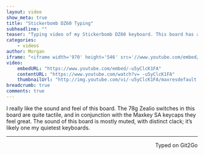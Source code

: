 ```yaml
---
layout: video
show_meta: true
title: "Stickerbomb DZ60 Typing"
subheadline: ""
teaser: "Typing video of my Stickerbomb DZ60 keyboard. This board has a mostly muted sound, with a distinct clack."
categories:
    - videos
author: Morgan
iframe: "<iframe width='970' height='546' src='//www.youtube.com/embed/-u5yClcK1FA' frameborder='0' allowfullscreen></iframe>"
video:
    embedURL: "https://www.youtube.com/embed/-u5yClcK1FA"
    contentURL: "https://www.youtube.com/watch?v= -u5yClcK1FA"
    thumbnailUrl: "http://img.youtube.com/vi/-u5yClcK1FA/maxresdefault.jpg"
breadcrumb: true
comments: true
---
```


I really like the sound and feel of this board. The 78g Zealio switches in this board are quite tactile, and in conjunction with the Maxkey SA keycaps they feel great. The sound of this board is mostly muted, with distinct clack; it’s likely one my quietest keyboards.

---
<p align="right">Typed on Git2Go</p>
